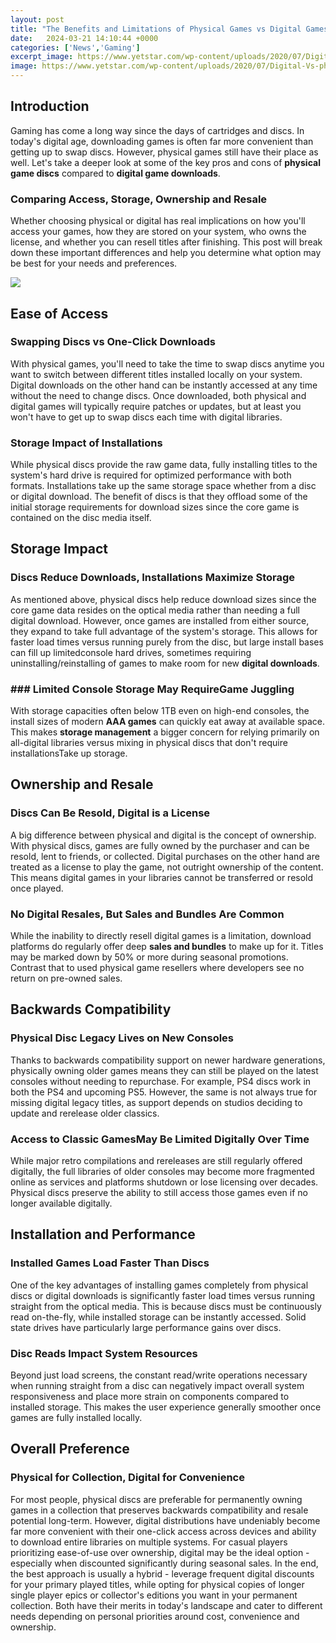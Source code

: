 ```yaml
---
layout: post
title: "The Benefits and Limitations of Physical Games vs Digital Games in Today's Gaming Landscape"
date:   2024-03-21 14:10:44 +0000
categories: ['News','Gaming']
excerpt_image: https://www.yetstar.com/wp-content/uploads/2020/07/Digital-Vs-physical-games.jpg
image: https://www.yetstar.com/wp-content/uploads/2020/07/Digital-Vs-physical-games.jpg
---
```


## Introduction
Gaming has come a long way since the days of cartridges and discs. In today's digital age, downloading games is often far more convenient than getting up to swap discs. However, physical games still have their place as well. Let's take a deeper look at some of the key pros and cons of **physical game discs** compared to **digital game downloads**.
### Comparing Access, Storage, Ownership and Resale 
Whether choosing physical or digital has real implications on how you'll access your games, how they are stored on your system, who owns the license, and whether you can resell titles after finishing. This post will break down these important differences and help you determine what option may be best for your needs and preferences.

![](https://www.yetstar.com/wp-content/uploads/2020/07/Digital-Vs-physical-games.jpg)
## Ease of Access
### Swapping Discs vs One-Click Downloads
With physical games, you'll need to take the time to swap discs anytime you want to switch between different titles installed locally on your system. Digital downloads on the other hand can be instantly accessed at any time without the need to change discs. Once downloaded, both physical and digital games will typically require patches or updates, but at least you won't have to get up to swap discs each time with digital libraries.
### Storage Impact of Installations 
While physical discs provide the raw game data, fully installing titles to the system's hard drive is required for optimized performance with both formats. Installations take up the same storage space whether from a disc or digital download. The benefit of discs is that they offload some of the initial storage requirements for download sizes since the core game is contained on the disc media itself.
## Storage Impact 
### Discs Reduce Downloads, Installations Maximize Storage 
As mentioned above, physical discs help reduce download sizes since the core game data resides on the optical media rather than needing a full digital download. However, once games are installed from either source, they expand to take full advantage of the system's storage. This allows for faster load times versus running purely from the disc, but large install bases can fill up limitedconsole hard drives, sometimes requiring uninstalling/reinstalling of games to make room for new **digital downloads**.
### ### Limited Console Storage May RequireGame Juggling
With storage capacities often below 1TB even on high-end consoles, the install sizes of modern **AAA games** can quickly eat away at available space. This makes **storage management** a bigger concern for relying primarily on all-digital libraries versus mixing in physical discs that don't require installationsTake up storage.
## Ownership and Resale
### Discs Can Be Resold, Digital is a License 
A big difference between physical and digital is the concept of ownership. With physical discs, games are fully owned by the purchaser and can be resold, lent to friends, or collected. Digital purchases on the other hand are treated as a license to play the game, not outright ownership of the content. This means digital games in your libraries cannot be transferred or resold once played.
### No Digital Resales, But Sales and Bundles Are Common
While the inability to directly resell digital games is a limitation, download platforms do regularly offer deep **sales and bundles** to make up for it. Titles may be marked down by 50% or more during seasonal promotions. Contrast that to used physical game resellers where developers see no return on pre-owned sales.
## Backwards Compatibility 
### Physical Disc Legacy Lives on New Consoles
Thanks to backwards compatibility support on newer hardware generations, physically owning older games means they can still be played on the latest consoles without needing to repurchase. For example, PS4 discs work in both the PS4 and upcoming PS5. However, the same is not always true for missing digital legacy titles, as support depends on studios deciding to update and rerelease older classics.
### Access to Classic GamesMay Be Limited Digitally Over Time
While major retro compilations and rereleases are still regularly offered digitally, the full libraries of older consoles may become more fragmented online as services and platforms shutdown or lose licensing over decades. Physical discs preserve the ability to still access those games even if no longer available digitally.
## Installation and Performance
### Installed Games Load Faster Than Discs
One of the key advantages of installing games completely from physical discs or digital downloads is significantly faster load times versus running straight from the optical media. This is because discs must be continuously read on-the-fly, while installed storage can be instantly accessed. Solid state drives have particularly large performance gains over discs.
### Disc Reads Impact System Resources
Beyond just load screens, the constant read/write operations necessary when running straight from a disc can negatively impact overall system responsiveness and place more strain on components compared to installed storage. This makes the user experience generally smoother once games are fully installed locally.
## Overall Preference
### Physical for Collection, Digital for Convenience 
For most people, physical discs are preferable for permanently owning games in a collection that preserves backwards compatibility and resale potential long-term. However, digital distributions have undeniably become far more convenient with their one-click access across devices and ability to download entire libraries on multiple systems. For casual players prioritizing ease-of-use over ownership, digital may be the ideal option - especially when discounted significantly during seasonal sales. 
In the end, the best approach is usually a hybrid - leverage frequent digital discounts for your primary played titles, while opting for physical copies of longer single player epics or collector's editions you want in your permanent collection. Both have their merits in today's landscape and cater to different needs depending on personal priorities around cost, convenience and ownership.